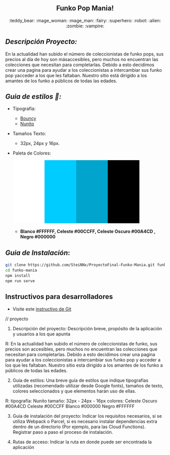 <p align="center">
    <h2 align="center">Funko Pop Mania!</h2>
    <p align="center"> :teddy_bear: :mage_woman: :mage_man: :fairy: :superhero: :robot: :alien: :zombie: :vampire:</p>
</p>

## _Descripción Proyecto:_

En la actualidad han subido el número de coleccionistas de funko pops, sus precios al día de hoy son másaccesibles, pero muchos no encuentran las colecciones que necesitan para completarlas. 
Debido a esto decidimos crear una pagina para ayudar a los coleccionistas a intercambiar sus funko pop yacceder a los que les faltaban.
Nuestro sitio está dirigido a los amantes de los funko a públicos de todas las edades.

## _Guia de estilos :nail_care::_
- Tipografía: 
    - [Bouncy](https://www.dafont.com/es/bouncy-2.font)
    - [Nunito](https://fonts.google.com/specimen/Nunito?query=nunito)
- Tamaños Texto:
    - 32px, 24px y 16px.
- Paleta de Colores:

    ![ImagenPaletaColores](./docs/img/colorscheme.png) 
    - **Blanco #FFFFFF, Celeste #00CCFF, Celeste Oscuro #00A4CD , Negro #000000**

## _Guia de Instalación_:

```bash
git clone https://github.com/SteiNNx/ProyectoFinal-Funko-Mania.git funko-mania
cd funko-mania
npm install
npm run serve
```

## 

## Instructivos para desarrolladores
- Visite este [instructivo de Git](docs/git-commands.md)


// proyecto

1. Descripción del proyecto: Descripción breve, propósito de la aplicación y usuarios a los que
apunta

R: En la actualidad han subido el número de coleccionistas de funko, sus precios son accesibles, pero muchos no encuentran las colecciones que necesitan para completarlas. Debido a esto decidimos crear una pagina para ayudar a los coleccionistas a intercambiar sus funko pop y acceder a los que les faltaban.  Nuestro sitio esta dirigido a los amantes de los funko a públicos de todas las edades.

2. Guía de estilos: Una breve guía de estilos que indique tipografías utilizadas (recomendado
utilizar desde Google fonts), tamaños de texto, colores seleccionados y que elementos harán
uso de ellas.

R:  tipografía: Nunito
    tamaño: 32px - 24px - 16px
    colores: Celeste Oscuro #00A4CD
             Celeste #00CCFF
             Blanco #000000
             Negro #FFFFFF

3. Guía de instalación del proyecto: Indicar los requisitos necesarios, si se utiliza Webpack o
Parcel, si es necesario instalar dependencias extra dentro de un directorio (Por ejemplo, para las
Cloud Functions). Registrar paso a paso el proceso de instalación.

4. Rutas de acceso: Indicar la ruta en donde puede ser encontrada la aplicación

